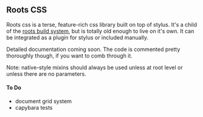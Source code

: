 Roots CSS
---------

Roots css is a terse, feature-rich css library built on top of stylus. It's a child of the [roots build system](http://github.com/jenius/roots-cli), but is totally old enough to live on it's own. It can be integrated as a plugin for stylus or included manually.

Detailed documentation coming soon. The code is commented pretty thoroughly though, if you want to comb through it.

Note: native-style mixins should always be used unless at root level or unless there are no parameters.

#### To Do
- document grid system
- capybara tests
